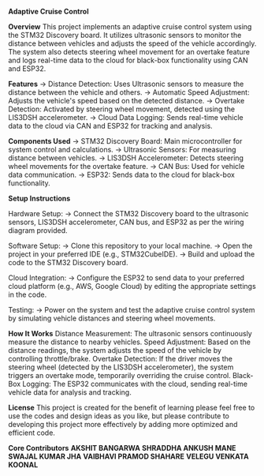 **Adaptive Cruise Control**

**Overview**
This project implements an adaptive cruise control system using the STM32 Discovery board. It utilizes ultrasonic sensors to monitor the distance between vehicles and adjusts the speed of the vehicle accordingly. The system also detects steering wheel movement for an overtake feature and logs real-time data to the cloud for black-box functionality using CAN and ESP32.

**Features**
-> Distance Detection: Uses Ultrasonic sensors to measure the distance between the vehicle and others.
-> Automatic Speed Adjustment: Adjusts the vehicle's speed based on the detected distance.
-> Overtake Detection: Activated by steering wheel movement, detected using the LIS3DSH accelerometer.
-> Cloud Data Logging: Sends real-time vehicle data to the cloud via CAN and ESP32 for tracking and analysis.

**Components Used**
-> STM32 Discovery Board: Main microcontroller for system control and calculations.
-> Ultrasonic Sensors: For measuring distance between vehicles.
-> LIS3DSH Accelerometer: Detects steering wheel movements for the overtake feature.
-> CAN Bus: Used for vehicle data communication.
-> ESP32: Sends data to the cloud for black-box functionality.

**Setup Instructions**

Hardware Setup:
-> Connect the STM32 Discovery board to the ultrasonic sensors, LIS3DSH accelerometer, CAN bus, and ESP32 as per the wiring diagram provided.

Software Setup:
-> Clone this repository to your local machine.
-> Open the project in your preferred IDE (e.g., STM32CubeIDE).
-> Build and upload the code to the STM32 Discovery board.

Cloud Integration:
-> Configure the ESP32 to send data to your preferred cloud platform (e.g., AWS, Google Cloud) by editing the appropriate settings in the code.

Testing:
-> Power on the system and test the adaptive cruise control system by simulating vehicle distances and steering wheel movements.

**How It Works**
Distance Measurement: The ultrasonic sensors continuously measure the distance to nearby vehicles.
Speed Adjustment: Based on the distance readings, the system adjusts the speed of the vehicle by controlling throttle/brake.
Overtake Detection: If the driver moves the steering wheel (detected by the LIS3DSH accelerometer), the system triggers an overtake mode, temporarily overriding the cruise control.
Black-Box Logging: The ESP32 communicates with the cloud, sending real-time vehicle data for analysis and tracking.

**License**
This project is created for the benefit of learning please feel free to use the codes and design ideas as you like, but please contribute to developing this project more effectively by adding more optimized and efficient code.

**Core Contributors**
**AKSHIT BANGARWA** **SHRADDHA ANKUSH MANE** **SWAJAL KUMAR JHA** **VAIBHAVI PRAMOD SHAHARE** **VELEGU VENKATA KOONAL** 
